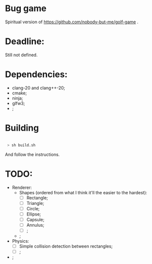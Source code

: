 
# Bug game

Spiritual version of https://github.com/nobody-but-me/golf-game .


# Deadline:

Still not defined.

# Dependencies:

 - clang-20 and clang++-20;
 - cmake;
 - ninja;
 - glfw3;
 - ;

# Building

```bash

 > sh build.sh

```

And follow the instructions.

# TODO:

 - Renderer:
    - Shapes (ordered from what I think it'll the easier to the hardest):
	    - [ ] Rectangle;
		- [ ] Triangle;
		- [ ] Circle;
		- [ ] Ellipse;
		- [ ] Capsule;
		- [ ] Annulus;
		- [ ] ;
	 - ;
 - Physics:
    - [ ] Simple collision detection between rectangles;
    - [ ] ;
 - ;
